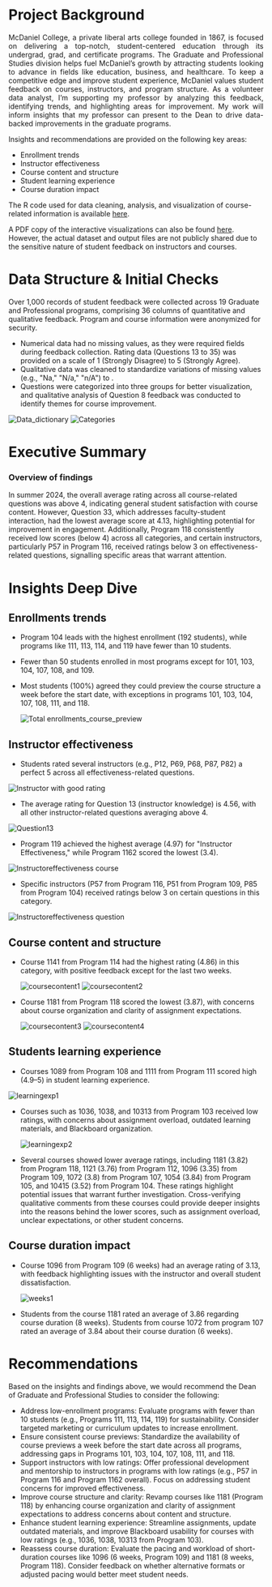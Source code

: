 # Project Background

<p align="justify">
McDaniel College, a private liberal arts college founded in 1867, is focused on delivering a top-notch, student-centered education through its undergrad, grad, and certificate programs. The Graduate and Professional Studies division helps fuel McDaniel’s growth by attracting students looking to advance in fields like education, business, and healthcare. To keep a competitive edge and improve student experience, McDaniel values student feedback on courses, instructors, and program structure. As a volunteer data analyst, I’m supporting my professor by analyzing this feedback, identifying trends, and highlighting areas for improvement. My work will inform insights that my professor can present to the Dean to drive data-backed improvements in the graduate programs. </p>

Insights and recommendations are provided on the following key areas: 
- Enrollment trends
- Instructor effectiveness
- Course content and structure
- Student learning experience
- Course duration impact

The R code used for data cleaning, analysis, and visualization of course-related information is available [here](allprog.Rmd). 

A PDF copy of the interactive visualizations can also be found [here](Feedback-Navigator.pdf). However, the actual dataset and output files are not publicly shared due to the sensitive nature of student feedback on instructors and courses.

# Data Structure & Initial Checks

Over 1,000 records of student feedback were collected across 19 Graduate and Professional programs, comprising 36 columns of quantitative and qualitative feedback. Program and course information were anonymized for security.
- Numerical data had no missing values, as they were required fields during feedback collection. Rating data (Questions 13 to 35) was provided on a scale of 1 (Strongly Disagree) to 5 (Strongly Agree).
- Qualitative data was cleaned to standardize variations of missing values (e.g., "Na," "N/a," "n/A") to <NA>.
- Questions were categorized into three groups for better visualization, and qualitative analysis of Question 8 feedback was conducted to identify themes for course improvement.

![Data_dictionary](Images/fp_data_dict.png)
![Categories](Images/categories.png)

# Executive Summary

### Overview of findings

In summer 2024, the overall average rating across all course-related questions was above 4, indicating general student satisfaction with course content. However, Question 33, which addresses faculty-student interaction, had the lowest average score at 4.13, highlighting potential for improvement in engagement. Additionally, Program 118 consistently received low scores (below 4) across all categories, and certain instructors, particularly P57 in Program 116, received ratings below 3 on effectiveness-related questions, signalling specific areas that warrant attention.

# Insights Deep Dive

## Enrollments trends
- Program 104 leads with the highest enrollment (192 students), while programs like 111, 113, 114, and 119 have fewer than 10 students.
- Fewer than 50 students enrolled in most programs except for 101, 103, 104, 107, 108, and 109.
- Most students (100%) agreed they could preview the course structure a week before the start date, with exceptions in programs 101, 103, 104, 107, 108, 111, and 118.
  
  ![Total enrollments_course_preview](Images/plot1and2.png)

## Instructor effectiveness

-	Students rated several instructors (e.g., P12, P69, P68, P87, P82) a perfect 5 across all effectiveness-related questions.
  
  ![Instructor with good rating](Images/plot3_alt.png)

-	The average rating for Question 13 (instructor knowledge) is 4.56, with all other instructor-related questions averaging above 4.
  
  ![Question13]( Images/plot4_alt.png)

-	Program 119 achieved the highest average (4.97) for "Instructor Effectiveness," while Program 1162 scored the lowest (3.4).
  
  ![Instructoreffectiveness course](Images/plot6_alt.png)

-	Specific instructors (P57 from Program 116, P51 from Program 109, P85 from Program 104) received ratings below 3 on certain questions in this category.
  
  ![Instructoreffectiveness question](Images/plot7_alt.png)


## Course content and structure
-	Course 1141 from Program 114 had the highest rating (4.86) in this category, with positive feedback except for the last two weeks.

 	![coursecontent1](Images/plot8_alt.png) ![coursecontent2](Images/plot9.png)

-	Course 1181 from Program 118 scored the lowest (3.87), with concerns about course organization and clarity of assignment expectations.

 	![coursecontent3](Images/plot10_alt.png)
 	![coursecontent4](Images/plot11.png)


## Students learning experience
-	Courses 1089 from Program 108 and 1111 from Program 111 scored high (4.9–5) in student learning experience.
  
  ![learningexp1](Images/plot12_alt.png)

-	Courses such as 1036, 1038, and 10313 from Program 103 received low ratings, with concerns about assignment overload, outdated learning materials, and Blackboard organization.

 	![learningexp2](Images/plot13.png)

- Several courses showed lower average ratings, including 1181 (3.82) from Program 118, 1121 (3.76) from Program 112, 1096 (3.35) from Program 109, 1072 (3.8) from Program 107, 1054 (3.84) from Program 105, and 10415 (3.52) from Program 104. These ratings highlight potential issues that warrant further investigation. Cross-verifying qualitative comments from these courses could provide deeper insights into the reasons behind the lower scores, such as assignment overload, unclear expectations, or other student concerns.


## Course duration impact
-	Course 1096 from Program 109 (6 weeks) had an average rating of 3.13, with feedback highlighting issues with the instructor and overall student dissatisfaction.

 	![weeks1](Images/plot14.png)

-	Students from the course 1181 rated an average of 3.86 regarding course duration (8 weeks). Students from course 1072 from program 107 rated an average of 3.84 about their course duration (6 weeks). 

# Recommendations

Based on the insights and findings above, we would recommend the Dean of Graduate and Professional Studies to consider the following:

- Address low-enrollment programs: Evaluate programs with fewer than 10 students (e.g., Programs 111, 113, 114, 119) for sustainability. Consider targeted marketing or curriculum updates to increase enrollment.
- Ensure consistent course previews: Standardize the availability of course previews a week before the start date across all programs, addressing gaps in Programs 101, 103, 104, 107, 108, 111, and 118.
- Support instructors with low ratings: Offer professional development and mentorship to instructors in programs with low ratings (e.g., P57 in Program 116 and Program 1162 overall). Focus on addressing student concerns for improved effectiveness.
- Improve course structure and clarity: Revamp courses like 1181 (Program 118) by enhancing course organization and clarity of assignment expectations to address concerns about content and structure.
- Enhance student learning experience: Streamline assignments, update outdated materials, and improve Blackboard usability for courses with low ratings (e.g., 1036, 1038, 10313 from Program 103).
- Reassess course duration: Evaluate the pacing and workload of short-duration courses like 1096 (6 weeks, Program 109) and 1181 (8 weeks, Program 118). Consider feedback on whether alternative formats or adjusted pacing would better meet student needs.




